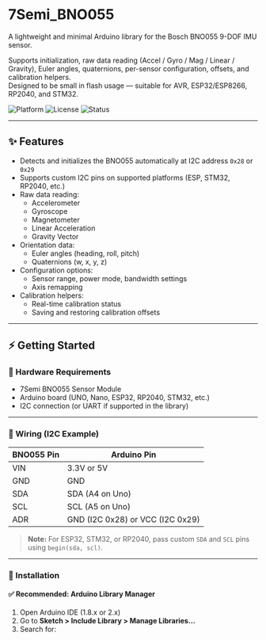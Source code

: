 # 7Semi_BNO055

A lightweight and minimal Arduino library for the Bosch BNO055 9-DOF IMU sensor.

Supports initialization, raw data reading (Accel / Gyro / Mag / Linear / Gravity), Euler angles, quaternions, per-sensor configuration, offsets, and calibration helpers.  
Designed to be small in flash usage — suitable for AVR, ESP32/ESP8266, RP2040, and STM32.

![Platform](https://img.shields.io/badge/platform-arduino-blue.svg)
![License](https://img.shields.io/badge/license-MIT-green.svg)
![Status](https://img.shields.io/badge/status-active-brightgreen.svg)

---

## ✨ Features

- Detects and initializes the BNO055 automatically at I2C address `0x28` or `0x29`
- Supports custom I2C pins on supported platforms (ESP, STM32, RP2040, etc.)
- Raw data reading:
  - Accelerometer
  - Gyroscope
  - Magnetometer
  - Linear Acceleration
  - Gravity Vector
- Orientation data:
  - Euler angles (heading, roll, pitch)
  - Quaternions (w, x, y, z)
- Configuration options:
  - Sensor range, power mode, bandwidth settings
  - Axis remapping
- Calibration helpers:
  - Real-time calibration status
  - Saving and restoring calibration offsets

---

## ⚡ Getting Started

### 🧰 Hardware Requirements

- 7Semi BNO055 Sensor Module  
- Arduino board (UNO, Nano, ESP32, RP2040, STM32, etc.)  
- I2C connection (or UART if supported in the library)

---

### 🔌 Wiring (I2C Example)

| BNO055 Pin | Arduino Pin     |
|------------|------------------|
| VIN        | 3.3V or 5V       |
| GND        | GND              |
| SDA        | SDA (A4 on Uno)  |
| SCL        | SCL (A5 on Uno)  |
| ADR        | GND (I2C 0x28) or VCC (I2C 0x29) |

> **Note:** For ESP32, STM32, or RP2040, pass custom `SDA` and `SCL` pins using `begin(sda, scl)`.

---

### 🚀 Installation

#### ✅ Recommended: Arduino Library Manager

1. Open Arduino IDE (1.8.x or 2.x)  
2. Go to **Sketch > Include Library > Manage Libraries…**  
3. Search for:
